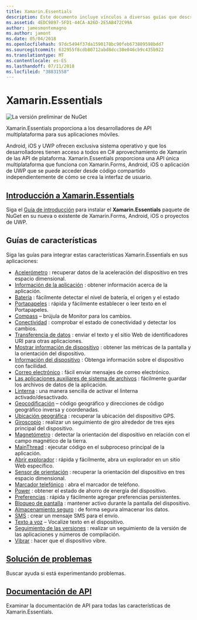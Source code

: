 ```yaml
---
title: Xamarin.Essentials
description: Este documento incluye vínculos a diversas guías que describen Xamarin.Essentials, que proporciona a los desarrolladores con API multiplataforma para sus aplicaciones móviles.
ms.assetid: 4EDC9897-5FD1-44CA-A26D-2E5AB472C99A
author: jamesmontemagno
ms.author: jamont
ms.date: 05/04/2018
ms.openlocfilehash: 97dc5494f37da1590178bc90feb673889598bdd7
ms.sourcegitcommit: 632955f8cdb80712abd8dcc30e046cb9c435b922
ms.translationtype: MT
ms.contentlocale: es-ES
ms.lasthandoff: 07/11/2018
ms.locfileid: "38831558"
---
```

# <a name="xamarinessentials"></a>Xamarin.Essentials

![La versión preliminar de NuGet](~/media/shared/pre-release.png)

Xamarin.Essentials proporciona a los desarrolladores de API multiplataforma para sus aplicaciones móviles.

Android, iOS y UWP ofrecen exclusiva sistema operativo y que los desarrolladores tienen acceso a todos en C# aprovechamiento de Xamarin de las API de plataforma. Xamarin.Essentials proporciona una API única multiplataforma que funciona con Xamarin.Forms, Android, iOS o aplicación de UWP que se puede acceder desde código compartido independientemente de cómo se crea la interfaz de usuario.

## <a name="get-started-with-xamarinessentialsget-startedmdcontextxamarinxamarin-forms"></a>[Introducción a Xamarin.Essentials](get-started.md?context=xamarin/xamarin-forms)

Siga el [Guía de introducción](get-started.md) para instalar el **Xamarin.Essentials** paquete de NuGet en su nueva o existente de Xamarin.Forms, Android, iOS o proyectos de UWP.

## <a name="feature-guides"></a>Guías de características

Siga las guías para integrar estas características Xamarin.Essentials en sus aplicaciones:

* [Acelerómetro](accelerometer.md?context=xamarin/xamarin-forms) : recuperar datos de la aceleración del dispositivo en tres espacio dimensional.
* [Información de la aplicación](app-information.md?context=xamarin/xamarin-forms) : obtener información acerca de la aplicación.
* [Batería](battery.md?context=xamarin/xamarin-forms) : fácilmente detectar el nivel de batería, el origen y el estado
* [Portapapeles](clipboard.md?context=xamarin/xamarin-forms) : rápida y fácilmente establecer o leer texto en el Portapapeles.
* [Compass](compass.md?context=xamarin/xamarin-forms) – brújula de Monitor para los cambios.
* [Conectividad](connectivity.md?context=xamarin/xamarin-forms) : comprobar el estado de conectividad y detectar los cambios.
* [Transferencia de datos](data-transfer.md?context=xamarin/xamarin-forms) : enviar el texto y el sitio Web de identificadores URI para otras aplicaciones.
* [Mostrar información de dispositivo](device-display.md?context=xamarin/xamarin-forms) : obtener las métricas de la pantalla y la orientación del dispositivo.
* [Información del dispositivo](device-information.md?context=xamarin/xamarin-forms) : Obtenga información sobre el dispositivo con facilidad.
* [Correo electrónico](email.md?context=xamarin/xamarin-forms) : fácil enviar mensajes de correo electrónico.
* [Las aplicaciones auxiliares de sistema de archivos](file-system-helpers.md?context=xamarin/xamarin-forms) : fácilmente guardar los archivos de datos de la aplicación.
* [Linterna](flashlight.md?context=xamarin/xamarin-forms) : una manera sencilla de activar el linterna activado/desactivado.
* [Geocodificación](geocoding.md?context=xamarin/xamarin-forms) – código geográfico y direcciones de código geográfico inversa y coordenadas.
* [Ubicación geográfica](geolocation.md?context=xamarin/xamarin-forms) : recuperar la ubicación del dispositivo GPS.
* [Giroscopio](gyroscope.md?context=xamarin/xamarin-forms) : realizar un seguimiento de giro alrededor de tres ejes principal del dispositivo.
* [Magnetómetro](magnetometer.md?context=xamarin/xamarin-forms) : detectar la orientación del dispositivo en relación con el campo magnético de la tierra.
* [MainThread](main-thread.md?content=xamarin/xamarin-forms) : ejecutar código en el subproceso principal de la aplicación. 
* [Abrir explorador](open-browser.md?context=xamarin/xamarin-forms) : rápida y fácilmente, abra un explorador en un sitio Web específico.
* [Sensor de orientación](orientation-sensor.md?context=xamarin/xamarin-forms) : recuperar la orientación del dispositivo en tres espacio dimensional.
* [Marcador telefónico](phone-dialer.md?context=xamarin/xamarin-forms) : abra el marcador de teléfono.
* [Power](power.md?context=xamarin/xamarin-forms) : obtener el estado de ahorro de energía del dispositivo.
* [Preferencias](preferences.md?context=xamarin/xamarin-forms) : rápida y fácilmente agregar preferencias persistentes.
* [Bloqueo de pantalla](screen-lock.md?context=xamarin/xamarin-forms) : mantener activo durante la pantalla del dispositivo.
* [Almacenamiento seguro](secure-storage.md?context=xamarin/xamarin-forms) : de forma segura almacenar los datos.
* [SMS](sms.md?context=xamarin/xamarin-forms) : crear un mensaje SMS para el envío.
* [Texto a voz](text-to-speech.md?context=xamarin/xamarin-forms) – Vocalize texto en el dispositivo.
* [Seguimiento de las versiones](version-tracking.md?context=xamarin/xamarin-forms) : realizar un seguimiento de la versión de las aplicaciones y números de compilación.
* [Vibrar](vibrate.md?context=xamarin/xamarin-forms) : hacer que el dispositivo vibre.

## <a name="troubleshootingtroubleshootingmdcontextxamarinxamarin-forms"></a>[Solución de problemas](troubleshooting.md?context=xamarin/xamarin-forms)

Buscar ayuda si está experimentando problemas.

## <a name="api-documentationxrefxamarinessentials"></a>[Documentación de API](xref:Xamarin.Essentials)

Examinar la documentación de API para todas las características de Xamarin.Essentials.
